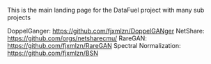 This is the main landing page for the DataFuel project with many sub projects 


DoppelGanger: https://github.com/fjxmlzn/DoppelGANger
NetShare: https://github.com/orgs/netsharecmu/
RareGAN: https://github.com/fjxmlzn/RareGAN
Spectral Normalization: https://github.com/fjxmlzn/BSN

